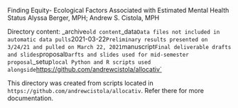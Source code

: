 Finding Equity- Ecological Factors Associated with Estimated Mental Health Status
Alyssa Berger, MPH; Andrew S. Cistola, MPH

Directory content:
_archive` old content
`_data` Data files not included in automatic data pulls
`2021-03-22` Preliminary results presented on 3/24/21 and pulled on March 22, 2021
`manuscript` Final deliverable drafts and slides
`proposal` Darfts and slides used for mid-semester proposal
`_setup` local Python and R scripts used alongside `https://github.com/andrewcistola/allocativ`

This directory was created from scripts located in `https://github.com/andrewcistola/allocativ`. Refer there for more documentation.


